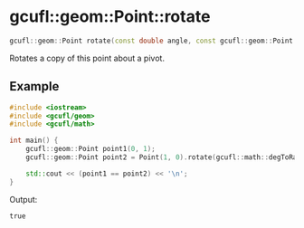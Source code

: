 # gcufl::geom::Point::rotate
```cpp
gcufl::geom::Point rotate(const double angle, const gcufl::geom::Point pivot = gcufl::geom::Point(0, 0)) const noexcept;
```
Rotates a copy of this point about a pivot.
## Example
```cpp
#include <iostream>
#include <gcufl/geom>
#include <gcufl/math>

int main() {
	gcufl::geom::Point point1(0, 1);
	gcufl::geom::Point point2 = Point(1, 0).rotate(gcufl::math::degToRad(90));

	std::cout << (point1 == point2) << '\n';
}
```
Output:
```
true
```
